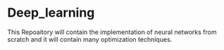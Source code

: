 # Deep_learning
This Repoaitory will contain the implementation of neural networks from scratch and it will contain many optimization techniques.

